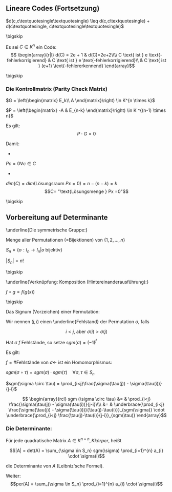 ## Lineare Codes (Fortsetzung)

$d(c,c\textquotesingle\textquotesingle) \leq d(c,c\textquotesingle) + d(c\textquotesingle, c\textquotesingle\textquotesingle)$

\bigskip

Es sei
$C \in K^{n}$ ein Code:
$$
\begin{array}{r|l}
	d(C) = 2e + 1 & d(C)=2e+2\\\\
	C \text{ ist } e \text{-fehlerkorrigierend} & C \text{ ist } e \text{-fehlerkorrigierend}\\
	 & C \text{ ist } (e+1) \text{-fehlererkennend}
\end{array}$$


\bigskip

### Die Kontrollmatrix (Parity Check Matrix)

$G = \left(\begin{matrix} 
E_k\\ 
A
\end{matrix}\right)
\in K^{n \times k}$

$P =
\left(\begin{matrix} 
-A & E_{n-k}
\end{matrix}\right)
\in K ^{(n-1) \times n}$

Es gilt: 
$$P \cdot G = 0$$

Damit:

* 
$Pc = 0 \forall c \in C$

* 
$dim(C) = dim(\text{Lösungsraum } Px=0) = n - (n-k) = k$
$$C= "\text{Lösungsmenge } Px =0"$$

\bigskip

## Vorbereitung auf Determinante

\underline{Die symmetrische Gruppe:}

Menge aller Permutationen (=Bijektionen) von $\{1,2,\ldots,n\}$

$S_n=\Big\{\sigma : I_n \rightarrow I_n \Big| \sigma \; \text{bijektiv}\Big\}$

$\big|S_n\big| = n!$

\bigskip

\underline{Verknüpfung: Komposition (Hintereinanderausführung):}

$f \circ g = f(g(x))$

\bigskip

Das Signum (Vorzeichen) einer Permutation:

Wir nennen $(j,i)$ einen \underline{Fehlstand} der Permutation $\sigma$, falls

$$i<j\text{, aber } \sigma(i) > \sigma(j)$$

Hat $\sigma$ $f$ Fehlstände, so setze $sgm(\sigma) = (-1)^{f}$

Es gilt:

$f = \#\text{Fehlstände von }\sigma \leftarrow$ ist ein Homomorphismus:

$sgm(\sigma \circ \tau) = sgm(\sigma) \cdot sgm(\tau) \quad \forall \sigma, \tau \in S_n$

$sgm(\sigma \circ \tau) = \prod_{i<j}\frac{\sigma(\tau(j)) - \sigma(\tau(i))}{j-i}$

$$
\begin{array}{rcl}
	sgm (\sigma \circ \tau) &= & \prod_{i<j} \frac{\sigma(\tau(j)) - \sigma(\tau(i))}{j-i}\\\\
	&= & \underbrace{\prod_{i<j} \frac{\sigma(\tau(j)) - \sigma(\tau(i))}{\tau(j)-\tau(i)}}_{sgm(\sigma)} \cdot \underbrace{\prod_{i<j} \frac{\tau(j)-\tau(i)}{j-i}}_{sgm(\tau)}
\end{array}$$




### Die Determinante:

Für jede quadratische Matrix $A \in K^{n \times n}, K körper$, heißt

$$|A| = det(A) = \sum_{\sigma \in S_n} sgm(\sigma) \prod_{i=1}^{n} a_{i} \cdot \sigma(i)$$

die Determinante von $A$ (Leibniz'sche Formel).

Weiter: 
$$per(A) = \sum_{\sigma \in S_n} \prod_{i=1}^{n} a_{i} \cdot \sigma(i)$$
